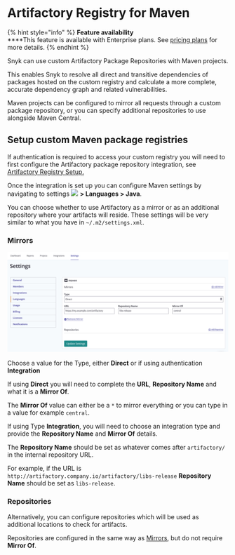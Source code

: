 # Artifactory Registry for Maven

{% hint style="info" %}
**Feature availability**\
\*\*\*\*This feature is available with Enterprise plans. See [pricing plans](https://snyk.io/plans/) for more details.
{% endhint %}

Snyk can use custom Artifactory Package Repositories with Maven projects.

This enables Snyk to resolve all direct and transitive dependencies of packages hosted on the custom registry and calculate a more complete, accurate dependency graph and related vulnerabilities.

Maven projects can be configured to mirror all requests through a custom package repository, or you can specify additional repositories to use alongside Maven Central.

## **Setup custom Maven package registries**

If authentication is required to access your custom registry you will need to first configure the Artifactory package repository integration, see [Artifactory Registry Setup.](https://docs.snyk.io/integrations/private-registry-integrations/artifactory-registry-setup)

Once the integration is set up you can configure Maven settings by navigating to settings ![](../../.gitbook/assets/cog\_icon.png) **> Languages > Java**.

You can choose whether to use Artifactory as a mirror or as an additional repository where your artifacts will reside. These settings will be very similar to what you have in `~/.m2/settings.xml`.

### **Mirrors**

![](../../.gitbook/assets/uuid-fd027725-33b3-7f12-a921-d7fba9cedad8-en.png)

Choose a value for the Type, either **Direct** or if using authentication **Integration**

If using **Direct** you will need to complete the **URL**, **Repository Name** and what it is a **Mirror Of**.

The **Mirror Of** value can either be a `*` to mirror everything or you can type in a value for example `central`.

If using Type **Integration**, you will need to choose an integration type and provide the **Repository Name** and **Mirror Of** details.

The **Repository Name** should be set as whatever comes after `artifactory/` in the internal repository URL.

For example, if the URL is `http://artifactory.company.io/artifactory/libs-release` **Repository Name** should be set as `libs-release`.

### **Repositories**

Alternatively, you can configure repositories which will be used as additional locations to check for artifacts.

Repositories are configured in the same way as [Mirrors](artifactory-registry-for-maven.md#mirrors), but do not require **Mirror Of**.
